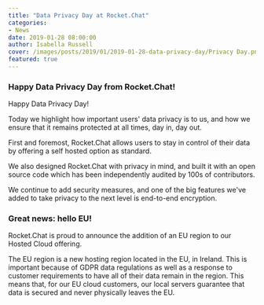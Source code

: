 ```yaml
---
title: "Data Privacy Day at Rocket.Chat"
categories:
- News
date: 2019-01-28 08:00:00
author: Isabella Russell
cover: /images/posts/2019/01/2019-01-28-data-privacy-day/Privacy Day.png
featured: true
---
```


### Happy Data Privacy Day from Rocket.Chat!

Happy Data Privacy Day!

Today we highlight how important users' data privacy is to us, and how we ensure that it remains protected at all times, day in, day out.

First and foremost, Rocket.Chat allows users to stay in control of their data by offering a self hosted option as standard.

We also designed Rocket.Chat with privacy in mind, and built it with an open source code which has been independently audited by 100s of contributors.

We continue to add security measures, and one of the big features we've added to take privacy to the next level is end-to-end encryption.

### Great news: hello EU!

Rocket.Chat is proud to announce the addition of an EU region to our Hosted Cloud offering.

The EU region is a new hosting region located in the EU, in Ireland. This is important because of GDPR data regulations as well as a response to customer requirements to have all of their data remain in the region. This means that, for our EU cloud customers, our local servers guarantee that data is secured and never physically leaves the EU.

